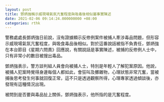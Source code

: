```yaml
---
layout: post
title: 鄧炳強稱示威現場氣氛亢奮程度與吸毒後相似屬事實陳述
date: 2021-02-06 09:14:24.000000000 +08:00
categories: rthk
---
```


警務處處長鄧炳強日前說，沒有證據顯示反修例案件被捕人牽涉毒品問題，但形容示威現場氣氛亢奮程度，與吸食毒品後相似。對於這番說話被指不負責任，鄧炳強在本台節目《星期六問責》回應說，有關說話是事實陳述，被捕的反修例人士中，只有非常小的數目被搜出毒品。

鄧炳強表示，警方談判組人員會向被捕人士，特別是年輕人了解犯案原因。他說，被捕人犯案時覺得身邊每個人都如此，會狂叫及擲雜物，心理狀態非常亢奮，當被捕後思考發生何事就回復正常，這不只是透過觀察所得，心理專家透過傾談後，亦發現有這種情況出現。

被問到是否要與毒品扯上關係，鄧炳強表示，他所指的是亢奮程度。
